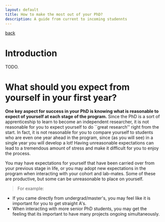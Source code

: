 ```yaml
---
layout: default
title: How to make the most out of your PhD?
description: A guide from current to incoming studennts
---
```


[back](./)


# Introduction

TODO.

# What should you expect from yourself in your first year?

**One key aspect for success in your PhD is knowing what is reasonable to expect of yourself at each stage of the program.**
Since the PhD is a sort of apprenticeship to learn to become an independent researcher, it is not reasonable for you to expect yourself to do ``great research'' right from the start.
In fact, it is not reasonable for you to compare yourself to students who are even one year ahead in the program, since (as you will see) in a single year you will develop a lot!
Having unreasonable expectations can lead to a tremendous amount of stress and make it difficult for you to enjoy the process.

You may have expectations for yourself that have been carried over from your previous stage in life, or you may adopt new expectations in the program when interacting with your cohort and lab-mates.  Some of these are productive, but some can be unreasonable to place on yourself.

> For example:
* If you came directly from undergrad/master's, you may feel like it is important for you to get straight A's. 
* When interacting with more senior PhD students, you may get the feeling that its important to have many projects ongoing simultaneously.
